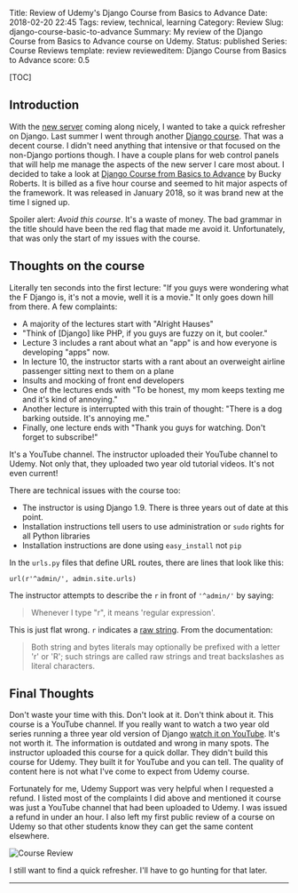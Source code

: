 Title: Review of Udemy's Django Course from Basics to Advance
Date: 2018-02-20 22:45
Tags: review, technical, learning
Category: Review
Slug: django-course-basic-to-advance
Summary: My review of the Django Course from Basics to Advance course on Udemy.
Status: published
Series: Course Reviews
template: review
revieweditem: Django Course from Basics to Advance
score: 0.5

[TOC]

## Introduction

With the [new server][1] coming along nicely, I wanted to take a quick refresher on Django. Last summer I went through another [Django course][2]. That
was a decent course. I didn't need anything that intensive or that focused on the non-Django portions though. I have a couple plans for web control panels
that will help me manage the aspects of the new server I care most about. I decided to take a look at [Django Course from Basics to Advance][3] by Bucky Roberts.
It is billed as a five hour course and seemed to hit major aspects of the framework. It was released in January 2018, so it was brand new at the time I signed up.

Spoiler alert: *Avoid this course*. It's a waste of money. The bad grammar in the title should have been the red flag that made me avoid it. Unfortunately, that was
only the start of my issues with the course.

## Thoughts on the course

Literally ten seconds into the first lecture: "If you guys were wondering what the F Django is, it's not a movie, well it is a movie." It only goes
down hill from there. A few complaints:

 - A majority of the lectures start with "Alright Hauses"
 - "Think of [Django] like PHP, if you guys are fuzzy on it, but cooler."
 - Lecture 3 includes a rant about what an "app" is and how everyone is developing "apps" now.
 - In lecture 10, the instructor starts with a rant about an overweight airline passenger sitting next to them on a plane
 - Insults and mocking of front end developers
 - One of the lectures ends with "To be honest, my mom keeps texting me and it's kind of annoying."
 - Another lecture is interrupted with this train of thought: "There is a dog barking outside. It's annoying me."
 - Finally, one lecture ends with "Thank you guys for watching. Don't forget to subscribe!"

It's a YouTube channel. The instructor uploaded their YouTube channel to Udemy. Not only that, they uploaded two year old tutorial videos. It's not
even current!

There are technical issues with the course too:

 - The instructor is using Django 1.9. There is three years out of date at this point.
 - Installation instructions tell users to use administration or `sudo` rights for all Python libraries
 - Installation instructions are done using `easy_install` not `pip`

In the `urls.py` files that define URL routes, there are lines that look like this:

    url(r'^admin/', admin.site.urls)

The instructor attempts to describe the `r` in front of `'^admin/'` by saying:

> Whenever I type "r", it means 'regular expression'.

This is just flat wrong. `r` indicates a [raw string][4]. From the documentation:

> Both string and bytes literals may optionally be prefixed with a letter 'r' or 'R'; such strings are called raw strings and treat backslashes as literal characters.

## Final Thoughts

Don't waste your time with this. Don't look at it. Don't think about it. This course is a YouTube channel. If you really want to watch a two year old series running a
three year old version of Django [watch it on YouTube][5]. It's not worth it. The information is outdated and wrong in many spots. The instructor uploaded this course for
a quick dollar. They didn't build this course for Udemy. They built it for YouTube and you can tell. The quality of content here is not what I've come to expect from
Udemy course.

Fortunately for me, Udemy Support was very helpful when I requested a refund. I listed most of the complaints I did above and mentioned it course was just a
YouTube channel that had been uploaded to Udemy. I was issued a refund in under an hour. I also left my first public review of a course on Udemy so that other students
know they can get the same content elsewhere.

![Course Review][6]

I still want to find a quick refresher. I'll have to go hunting for that later.

---

 [1]: {filename}2018_02_12_a_new_server_for_the_house.md
 [2]: {filename}2017_06_28_review_of_django_fullstack_bootcamp.md
 [3]: https://www.udemy.com/django-course-from-basics-to-advance/
 [4]: https://docs.python.org/3/reference/lexical_analysis.html#string-and-bytes-literals
 [5]: https://www.youtube.com/watch?v=qgGIqRFvFFk&list=PL6gx4Cwl9DGBlmzzFcLgDhKTTfNLfX1IK
 [6]: {attach}images/django-course-basics-to-advance-review-screenshot.png
